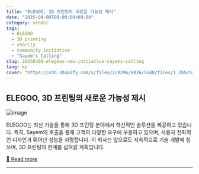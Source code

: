 ```yaml
---
title: "ELEGOO, 3D 프린팅의 새로운 가능성 제시"
date: "2025-04-08T09:00:00+09:00"
category: vendor
tags:
  - ELEGOO
  - 3D printing
  - charity
  - community initiative
  - "Sayem's Calling"
slug: 20250408-elegoos-new-initiative-sayems-calling
lang: ko
cover: "https://cdn.shopify.com/s/files/1/0296/9026/5648/files/1_2b5c93ba-3d5e-49c8-be1e-214d8fa2b5b9_480x480.png?v=1744101523"
---
```


## ELEGOO, 3D 프린팅의 새로운 가능성 제시
![image](https://cdn.shopify.com/s/files/1/0296/9026/5648/files/1_2b5c93ba-3d5e-49c8-be1e-214d8fa2b5b9_480x480.png?v=1744101523)

ELEGOO는 최신 기술을 통해 3D 프린팅 분야에서 혁신적인 솔루션을 제공하고 있습니다. 특히, Sayem의 호출을 통해 고객의 다양한 요구에 부응하고 있으며, 사용자 친화적인 디자인과 뛰어난 성능을 자랑합니다. 이 회사는 앞으로도 지속적으로 기술 개발에 힘쓰며, 3D 프린팅의 한계를 넓혀갈 계획입니다.

[🔗 Read more](https://www.elegoo.com/blogs/news/elegoo-gives-a-hand-sayems-calling)

---